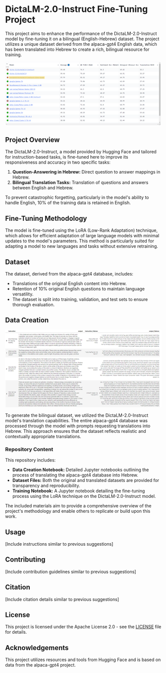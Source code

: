 # DictaLM-2.0-Instruct Fine-Tuning Project

This project aims to enhance the performance of the DictaLM-2.0-Instruct model by fine-tuning it on a bilingual (English-Hebrew) dataset. The project utilizes a unique dataset derived from the alpaca-gpt4 English data, which has been translated into Hebrew to create a rich, bilingual resource for training.

![Leaderboard](images/Leaderboard.png "Hebrew LLM Leaderboard")

## Project Overview

The DictaLM-2.0-Instruct, a model provided by Hugging Face and tailored for instruction-based tasks, is fine-tuned here to improve its responsiveness and accuracy in two specific tasks:
1. **Question-Answering in Hebrew:** Direct question to answer mappings in Hebrew.
2. **Bilingual Translation Tasks:** Translation of questions and answers between English and Hebrew.

To prevent catastrophic forgetting, particularly in the model's ability to handle English, 10% of the training data is retained in English.

## Fine-Tuning Methodology

The model is fine-tuned using the LoRA (Low-Rank Adaptation) technique, which allows for efficient adaptation of large language models with minimal updates to the model's parameters. This method is particularly suited for adapting a model to new languages and tasks without extensive retraining.

## Dataset

The dataset, derived from the alpaca-gpt4 database, includes:
- Translations of the original English content into Hebrew.
- Retention of 10% original English questions to maintain language versatility.
- The dataset is split into training, validation, and test sets to ensure thorough evaluation.

## Data Creation

![Data Schema](images/en_he.png "Data sample from the training set before and after the translation")

To generate the bilingual dataset, we utilized the DictaLM-2.0-Instruct model's translation capabilities. The entire alpaca-gpt4 database was processed through the model with prompts requesting translations into Hebrew. This approach ensures that the dataset reflects realistic and contextually appropriate translations.

### Repository Content

This repository includes:
- **Data Creation Notebook:** Detailed Jupyter notebooks outlining the process of translating the alpaca-gpt4 database into Hebrew.
- **Dataset Files:** Both the original and translated datasets are provided for transparency and reproducibility.
- **Training Notebook:** A Jupyter notebook detailing the fine-tuning process using the LoRA technique on the DictaLM-2.0-Instruct model.

The included materials aim to provide a comprehensive overview of the project's methodology and enable others to replicate or build upon this work.

## Usage

[Include instructions similar to previous suggestions]

## Contributing

[Include contribution guidelines similar to previous suggestions]

## Citation

[Include citation details similar to previous suggestions]

## License

This project is licensed under the Apache License 2.0 - see the [LICENSE](LICENSE) file for details.

## Acknowledgements

This project utilizes resources and tools from Hugging Face and is based on data from the alpaca-gpt4 project.
